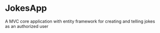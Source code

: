 # JokesApp
A MVC core application with entity framework for creating and telling jokes as an authorized user
